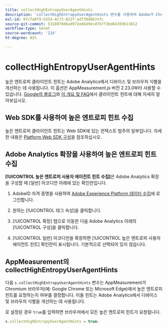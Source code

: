 ```yaml
---
title: collectHighEntropyUserAgentHints
description: 'collectHighEntropyUserAgentHints 변수를 사용하여 Adobe가 Chromium 브라우저(예: Google Chrome 및 Microsoft Edge)에서 높은 엔트로피 힌트를 요청할지 여부를 결정합니다.'
exl-id: 97cfa0f9-b35d-4c73-822f-adf30d0b7efc
source-git-commit: 5318079d6ad972e66494cd7b7f3bd64359b11012
workflow-type: tm+mt
source-wordcount: '224'
ht-degree: 82%

---
```


# collectHighEntropyUserAgentHints

높은 엔트로피 클라이언트 힌트는 Adobe Analytics에서 디바이스 및 브라우저 식별을 개선하는 데 사용됩니다. 이 옵션은 AppMeasurement.js 버전 2.23.0부터 사용할 수 있습니다. [Google의 블로그](https://web.dev/user-agent-client-hints/)와 [이 개요 및 FAQ](/help/technotes/client-hints.md)에서 클라이언트 힌트에 대해 자세히 알아보십시오.

## Web SDK를 사용하여 높은 엔트로피 힌트 수집

높은 엔트로피 클라이언트 힌트는 Web SDK에 있는 컨텍스트 범주의 일부입니다. 자세한 내용은 [Platform Web SDK 구성](https://experienceleague.adobe.com/docs/experience-platform/edge/fundamentals/configuring-the-sdk.html)을 참조하십시오.

## Adobe Analytics 확장을 사용하여 높은 엔트로피 힌트 수집

**[!UICONTROL 높은 엔트로피 사용자 에이전트 힌트 수집]**&#x200B;은 Adobe Analytics 확장을 구성할 때 [일반] 아코디언 아래에 있는 확인란입니다.

1. AdobeID 자격 증명을 사용하여 [Adobe Experience Platform 데이터 수집](https://experience.adobe.com/#/@adobepm/data-collection)에 로그인합니다.

1. 원하는 [!UICONTROL 태그 속성]을 클릭합니다.

1. [!UICONTROL 확장] 탭으로 이동한 다음 Adobe Analytics 아래의 [!UICONTROL 구성]을 클릭합니다.

1. [!UICONTROL 일반] 아코디언을 확장하면 [!UICONTROL 높은 엔트로피 사용자 에이전트 힌트] 확인란이 표시됩니다. 기본적으로 선택되어 있지 않습니다.

## AppMeasurement의 collectHighEntropyUserAgentHints

다음 `s.collectHighEntropyUserAgentHints` 변수는 AppMeasurement가 Chromium 브라우저(예: Google Chrome 또는 Microsoft Edge)에서 높은 엔트로피 힌트를 요청하는지 여부를 결정합니다. 이들 힌트는 Adobe Analytics에서 디바이스 및 브라우저 식별을 개선하는 데 사용됩니다.

로 설정된 경우 `true`를 입력하면 브라우저에서 모든 높은 엔트로피 힌트가 요청됩니다.

```js
s.collectHighEntropyUserAgentHints = true;
```
